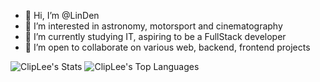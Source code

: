 - 👋 Hi, I’m @LinDen
- 👀 I’m interested in astronomy, motorsport and cinematography
- 🌱 I’m currently studying IT, aspiring to be a FullStack developer
- 💞️ I’m open to collaborate on various web, backend, frontend projects


<!---
ClipLee/ClipLee is a ✨ special ✨ repository because its `README.md` (this file) appears on your GitHub profile.
You can click the Preview link to take a look at your changes.
--->
![ClipLee's Stats](https://github-readme-stats.vercel.app/api?username=Lin-Den-Dev&theme=transparent&show_icons=true&hide_border=true&count_private=true)
![ClipLee's Top Languages](https://github-readme-stats.vercel.app/api/top-langs/?username=Lin-Den-Dev&theme=transparent&show_icons=true&hide_border=true&layout=compact&hide=jupyternotebook)
